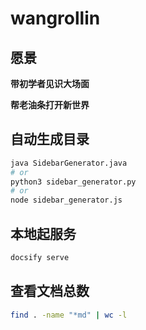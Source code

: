 # wangrollin

## 愿景

**带初学者见识大场面**

**帮老油条打开新世界**


## 自动生成目录

```bash
java SidebarGenerator.java
# or
python3 sidebar_generator.py
# or
node sidebar_generator.js
```


## 本地起服务

```bash
docsify serve
```


## 查看文档总数
```bash
find . -name "*md" | wc -l
```

